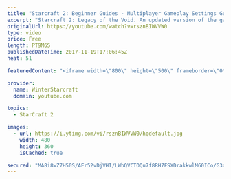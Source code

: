 ```yaml
---
title: "Starcraft 2: Beginner Guides - Multiplayer Gameplay Settings Guide and Recommendations (Updated)"
excerpt: "Starcraft 2: Legacy of the Void. An updated version of the gameplay/controls and region settings guide for Legacy of the Void, going over the changes and reiterating my recommended settings, as well as the settings I use as a Grandmaster player.  Thanks for watching and hope you enjoy!  I am a Grandmasters"
originalUrl: https://youtube.com/watch?v=rsznBIWVVW0
type: video
price: Free
length: PT9M6S
publishedDateTime: 2017-11-19T17:06:45Z
heat: 51

featuredContent: "<iframe width=\"800\" height=\"500\" frameborder=\"0\" src=\"https://www.youtube.com/embed/rsznBIWVVW0\" allow=\"accelerometer; autoplay; encrypted-media; gyroscope; picture-in-picture\" allowfullscreen></iframe>"

provider:
  name: WinterStarcraft
  domain: youtube.com

topics:
  - StarCraft 2

images:
  - url: https://i.ytimg.com/vi/rsznBIWVVW0/hqdefault.jpg
    width: 480
    height: 360
    isCached: true

secured: "MA8i8wZ7H50S/AFr52vDjVHI/LWbQVCTOQu7f8RH7FSXDrakkwlM60ICo/G3qGu76tkZJHOUZs6GQRXoWG70zAezlnm9ogR6kC9srHWGn3jgiZGiEv311fzXlLVldnfjrL/GEAKcEMH+8+iWQDjsxKtnsaBh5lqWNUhBCmcYZD7jCe1Pr5K4Ug/FJcsOx973uTEoC8f3QNZQXVeONopLi90nsiYwhVjRKlhqc384PoyAjT9h4exxR8jcg7dJRwACoNIqTM5CCNmvvdNAbzz9GJfKC6S9R94p8a7qv4XDxSuZc4GDqK30HQdpaTwqWlQoetTkBWS0AW3m4upBZoH57nzjs+++BQJy6wmdPUnGbmVjzhlwq/6nnE4MTPLgWVL1NgQU3v9x+9fsk5y7KXhwMEwVq0X+ve4PYEzyM/eitoY=;i/eIjaURJwYViP17pHiGEQ=="
---
```


